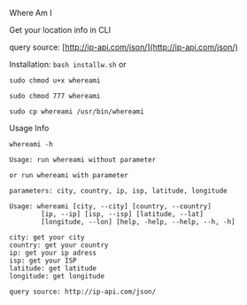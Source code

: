 Where Am I

Get your location info in CLI

query source: [http://ip-api.com/json/](http://ip-api.com/json/)

Installation: `bash installw.sh` or

```
sudo chmod u+x whereami

sudo chmod 777 whereami

sudo cp whereami /usr/bin/whereami
```

Usage Info

```
whereami -h

Usage: run whereami without parameter

or run whereami with parameter

parameters: city, country, ip, isp, latitude, longitude

Usage: whereami [city, --city] [country, --country] 
        [ip, --ip] [isp, --isp] [latitude, --lat] 
        [longitude, --lon] [help, -help, --help, --h, -h]

city: get your city
country: get your country
ip: get your ip adress
isp: get your ISP
latitude: get latitude
longitude: get longitude

query source: http://ip-api.com/json/
```
